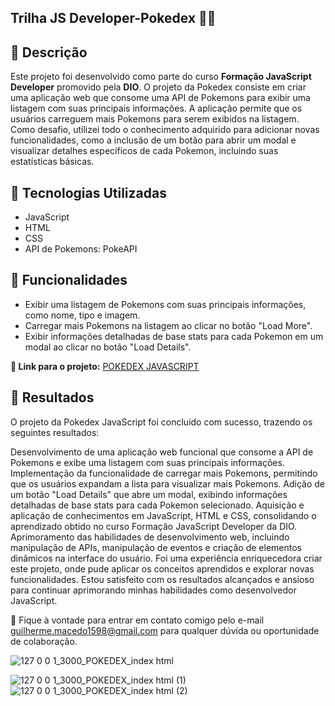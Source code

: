 ## Trilha JS Developer-Pokedex 🐉🐉

## 📜 Descrição

Este projeto foi desenvolvido como parte do curso **Formação JavaScript Developer** promovido pela **DIO**.
O projeto da Pokedex consiste em criar uma aplicação web que consome uma API de Pokemons para exibir uma listagem com suas principais informações. A aplicação permite que os usuários carreguem mais Pokemons para serem exibidos na listagem. Como desafio, utilizei todo o conhecimento adquirido para adicionar novas funcionalidades, como a inclusão de um botão para abrir um modal e visualizar detalhes específicos de cada Pokemon, incluindo suas estatísticas básicas.

## 🚀 Tecnologias Utilizadas

- JavaScript
- HTML
- CSS
- API de Pokemons: PokeAPI

## 🎯 Funcionalidades

- Exibir uma listagem de Pokemons com suas principais informações, como nome, tipo e imagem.
- Carregar mais Pokemons na listagem ao clicar no botão "Load More".
- Exibir informações detalhadas de base stats para cada Pokemon em um modal ao clicar no botão "Load Details".

**🔗 Link para o projeto:** <a href="https://guilherme-dev15.github.io/trilha-js-developer-pokedex" target="_blank">POKEDEX JAVASCRIPT</a>

## 🎉 Resultados

O projeto da Pokedex JavaScript foi concluído com sucesso, trazendo os seguintes resultados:

Desenvolvimento de uma aplicação web funcional que consome a API de Pokemons e exibe uma listagem com suas principais informações.
Implementação da funcionalidade de carregar mais Pokemons, permitindo que os usuários expandam a lista para visualizar mais Pokemons.
Adição de um botão "Load Details" que abre um modal, exibindo informações detalhadas de base stats para cada Pokemon selecionado.
Aquisição e aplicação de conhecimentos em JavaScript, HTML e CSS, consolidando o aprendizado obtido no curso Formação JavaScript Developer da DIO.
Aprimoramento das habilidades de desenvolvimento web, incluindo manipulação de APIs, manipulação de eventos e criação de elementos dinâmicos na interface do usuário.
Foi uma experiência enriquecedora criar este projeto, onde pude aplicar os conceitos aprendidos e explorar novas funcionalidades. Estou satisfeito com os resultados alcançados e ansioso para continuar aprimorando minhas habilidades como desenvolvedor JavaScript.

📧 Fique à vontade para entrar em contato comigo pelo e-mail <guilherme.macedo1598@gmail.com> para qualquer dúvida ou oportunidade de colaboração.

![127 0 0 1_3000_POKEDEX_index html](https://github.com/Guilherme-dev15/trilha-js-developer-pokedex/assets/49658386/2167aaa3-0167-4f8e-ba70-e2752081c60e)

![127 0 0 1_3000_POKEDEX_index html (1)](https://github.com/Guilherme-dev15/trilha-js-developer-pokedex/assets/49658386/23d07cf8-c069-4e24-b473-ab60fe239622)
![127 0 0 1_3000_POKEDEX_index html (2)](https://github.com/Guilherme-dev15/trilha-js-developer-pokedex/assets/49658386/b058ea1b-8ac9-4c81-8b45-8916d4f1c385)
